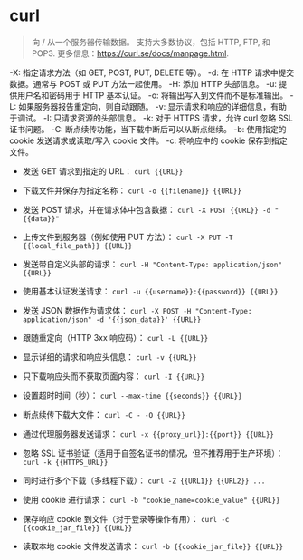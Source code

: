 # curl

> 向 / 从一个服务器传输数据。
> 支持大多数协议，包括 HTTP, FTP, 和 POP3.
> 更多信息：<https://curl.se/docs/manpage.html>.

-X: 指定请求方法（如 GET, POST, PUT, DELETE 等）。
-d: 在 HTTP 请求中提交数据。通常与 POST 或 PUT 方法一起使用。
-H: 添加 HTTP 头部信息。
-u: 提供用户名和密码用于 HTTP 基本认证。
-o: 将输出写入到文件而不是标准输出。
-L: 如果服务器报告重定向，则自动跟随。
-v: 显示请求和响应的详细信息，有助于调试。
-I: 只请求资源的头部信息。
-k: 对于 HTTPS 请求，允许 curl 忽略 SSL 证书问题。
-C: 断点续传功能，当下载中断后可以从断点继续。
-b: 使用指定的 cookie 发送请求或读取/写入 cookie 文件。
-c: 将响应中的 cookie 保存到指定文件。

- 发送 GET 请求到指定的 URL：
`curl {{URL}}`

- 下载文件并保存为指定名称：
`curl -o {{filename}} {{URL}}`

- 发送 POST 请求，并在请求体中包含数据：
`curl -X POST {{URL}} -d "{{data}}"`

- 上传文件到服务器（例如使用 PUT 方法）：
`curl -X PUT -T {{local_file_path}} {{URL}}`

- 发送带自定义头部的请求：
`curl -H "Content-Type: application/json" {{URL}}`

- 使用基本认证发送请求：
`curl -u {{username}}:{{password}} {{URL}}`

- 发送 JSON 数据作为请求体：
`curl -X POST -H "Content-Type: application/json" -d '{{json_data}}' {{URL}}`

- 跟随重定向（HTTP 3xx 响应码）：
`curl -L {{URL}}`

- 显示详细的请求和响应头信息：
`curl -v {{URL}}`

- 只下载响应头而不获取页面内容：
`curl -I {{URL}}`

- 设置超时时间（秒）：
`curl --max-time {{seconds}} {{URL}}`

- 断点续传下载大文件：
`curl -C - -O {{URL}}`

- 通过代理服务器发送请求：
`curl -x {{proxy_url}}:{{port}} {{URL}}`

- 忽略 SSL 证书验证（适用于自签名证书的情况，但不推荐用于生产环境）：
`curl -k {{HTTPS_URL}}`

- 同时进行多个下载（多线程下载）：
`curl -Z {{URL1}} {{URL2}} ...`

- 使用 cookie 进行请求：
`curl -b "cookie_name=cookie_value" {{URL}}`

- 保存响应 cookie 到文件（对于登录等操作有用）：
`curl -c {{cookie_jar_file}} {{URL}}`

- 读取本地 cookie 文件发送请求：
`curl -b {{cookie_jar_file}} {{URL}}`
